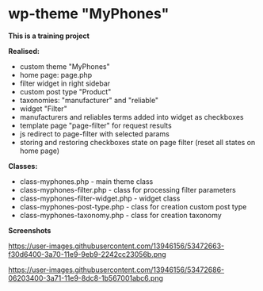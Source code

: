# wp-theme "MyPhones"
**This is a training project**

**Realised:**
- custom theme "MyPhones"
- home page: page.php
- filter widget in right sidebar
- custom post type "Product"
- taxonomies: "manufacturer" and "reliable"
- widget "Filter"
- manufacturers and reliables terms added into widget as checkboxes
- template page "page-filter" for request results
- js redirect to page-filter with selected params
- storing and restoring checkboxes state on page filter (reset all states on home page)

**Classes:**
- class-myphones.php - main theme class
- class-myphones-filter.php - class for processing filter parameters
- class-myphones-filter-widget.php - widget class
- class-myphones-post-type.php - class for creation custom post type
- class-myphones-taxonomy.php - class for creation taxonomy

**Screenshots**

https://user-images.githubusercontent.com/13946156/53472663-f30d6400-3a70-11e9-9eb9-2242cc23056b.png

https://user-images.githubusercontent.com/13946156/53472686-06203400-3a71-11e9-8dc8-1b567001abc6.png
